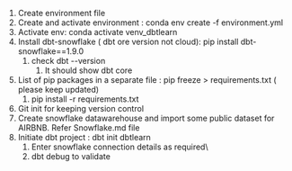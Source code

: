 1. Create environment file
2. Create and activate environment : conda env create -f environment.yml
3. Activate env: conda activate venv_dbtlearn
4. Install dbt-snowflake ( dbt ore version not cloud): pip install dbt-snowflake==1.9.0
   1. check dbt --version
      1. It should show dbt core
5. List of pip packages in a separate file : pip freeze > requirements.txt ( please keep updated)
   1. pip install -r requirements.txt
6. Git init for keeping version control
7. Create snowflake datawarehouse and import some public dataset for AIRBNB. Refer Snowflake.md file
8. Initiate dbt project : dbt init dbtlearn
   1. Enter snowflake connection details as required\
   2. dbt debug to validate
